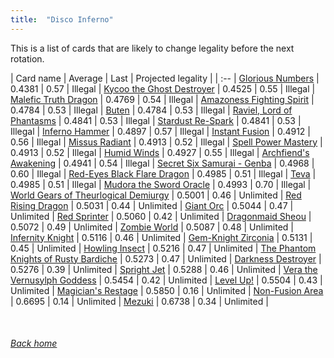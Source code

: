 ```yaml
---
title:  "Disco Inferno"
---
```


This is a list of cards that are likely to change legality before the next rotation.

| Card name | Average | Last | Projected legality |
| :-- |
[Glorious Numbers](https://db.ygoprodeck.com/card/?search=Glorious%20Numbers) | 0.4381 | 0.57 | Illegal |
[Kycoo the Ghost Destroyer](https://db.ygoprodeck.com/card/?search=Kycoo%20the%20Ghost%20Destroyer) | 0.4525 | 0.55 | Illegal |
[Malefic Truth Dragon](https://db.ygoprodeck.com/card/?search=Malefic%20Truth%20Dragon) | 0.4769 | 0.54 | Illegal |
[Amazoness Fighting Spirit](https://db.ygoprodeck.com/card/?search=Amazoness%20Fighting%20Spirit) | 0.4784 | 0.53 | Illegal |
[Buten](https://db.ygoprodeck.com/card/?search=Buten) | 0.4784 | 0.53 | Illegal |
[Raviel, Lord of Phantasms](https://db.ygoprodeck.com/card/?search=Raviel,%20Lord%20of%20Phantasms) | 0.4841 | 0.53 | Illegal |
[Stardust Re-Spark](https://db.ygoprodeck.com/card/?search=Stardust%20Re-Spark) | 0.4841 | 0.53 | Illegal |
[Inferno Hammer](https://db.ygoprodeck.com/card/?search=Inferno%20Hammer) | 0.4897 | 0.57 | Illegal |
[Instant Fusion](https://db.ygoprodeck.com/card/?search=Instant%20Fusion) | 0.4912 | 0.56 | Illegal |
[Missus Radiant](https://db.ygoprodeck.com/card/?search=Missus%20Radiant) | 0.4913 | 0.52 | Illegal |
[Spell Power Mastery](https://db.ygoprodeck.com/card/?search=Spell%20Power%20Mastery) | 0.4913 | 0.52 | Illegal |
[Humid Winds](https://db.ygoprodeck.com/card/?search=Humid%20Winds) | 0.4927 | 0.55 | Illegal |
[Archfiend's Awakening](https://db.ygoprodeck.com/card/?search=Archfiend's%20Awakening) | 0.4941 | 0.54 | Illegal |
[Secret Six Samurai - Genba](https://db.ygoprodeck.com/card/?search=Secret%20Six%20Samurai%20-%20Genba) | 0.4968 | 0.60 | Illegal |
[Red-Eyes Black Flare Dragon](https://db.ygoprodeck.com/card/?search=Red-Eyes%20Black%20Flare%20Dragon) | 0.4985 | 0.51 | Illegal |
[Teva](https://db.ygoprodeck.com/card/?search=Teva) | 0.4985 | 0.51 | Illegal |
[Mudora the Sword Oracle](https://db.ygoprodeck.com/card/?search=Mudora%20the%20Sword%20Oracle) | 0.4993 | 0.70 | Illegal |
[World Gears of Theurlogical Demiurgy](https://db.ygoprodeck.com/card/?search=World%20Gears%20of%20Theurlogical%20Demiurgy) | 0.5001 | 0.46 | Unlimited |
[Red Rising Dragon](https://db.ygoprodeck.com/card/?search=Red%20Rising%20Dragon) | 0.5031 | 0.44 | Unlimited |
[Giant Orc](https://db.ygoprodeck.com/card/?search=Giant%20Orc) | 0.5044 | 0.47 | Unlimited |
[Red Sprinter](https://db.ygoprodeck.com/card/?search=Red%20Sprinter) | 0.5060 | 0.42 | Unlimited |
[Dragonmaid Sheou](https://db.ygoprodeck.com/card/?search=Dragonmaid%20Sheou) | 0.5072 | 0.49 | Unlimited |
[Zombie World](https://db.ygoprodeck.com/card/?search=Zombie%20World) | 0.5087 | 0.48 | Unlimited |
[Infernity Knight](https://db.ygoprodeck.com/card/?search=Infernity%20Knight) | 0.5116 | 0.46 | Unlimited |
[Gem-Knight Zirconia](https://db.ygoprodeck.com/card/?search=Gem-Knight%20Zirconia) | 0.5131 | 0.45 | Unlimited |
[Howling Insect](https://db.ygoprodeck.com/card/?search=Howling%20Insect) | 0.5216 | 0.47 | Unlimited |
[The Phantom Knights of Rusty Bardiche](https://db.ygoprodeck.com/card/?search=The%20Phantom%20Knights%20of%20Rusty%20Bardiche) | 0.5273 | 0.47 | Unlimited |
[Darkness Destroyer](https://db.ygoprodeck.com/card/?search=Darkness%20Destroyer) | 0.5276 | 0.39 | Unlimited |
[Spright Jet](https://db.ygoprodeck.com/card/?search=Spright%20Jet) | 0.5288 | 0.46 | Unlimited |
[Vera the Vernusylph Goddess](https://db.ygoprodeck.com/card/?search=Vera%20the%20Vernusylph%20Goddess) | 0.5454 | 0.42 | Unlimited |
[Level Up!](https://db.ygoprodeck.com/card/?search=Level%20Up!) | 0.5504 | 0.43 | Unlimited |
[Magician's Restage](https://db.ygoprodeck.com/card/?search=Magician's%20Restage) | 0.5850 | 0.16 | Unlimited |
[Non-Fusion Area](https://db.ygoprodeck.com/card/?search=Non-Fusion%20Area) | 0.6695 | 0.14 | Unlimited |
[Mezuki](https://db.ygoprodeck.com/card/?search=Mezuki) | 0.6738 | 0.34 | Unlimited |

<br>

###### [Back home](index)